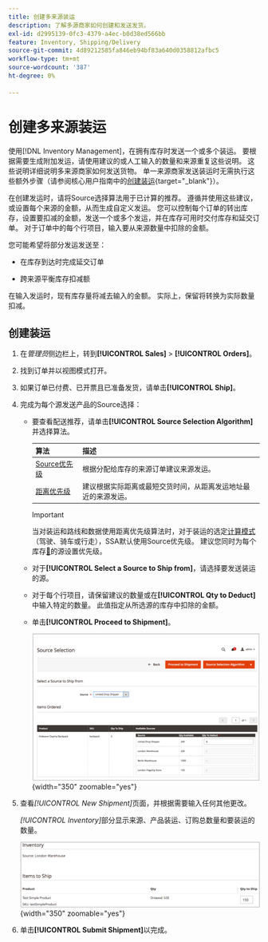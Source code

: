 ```yaml
---
title: 创建多来源装运
description: 了解多源商家如何创建和发送发货。
exl-id: d2995139-0fc3-4379-a4ec-b0d38ed566bb
feature: Inventory, Shipping/Delivery
source-git-commit: 4d89212585fa846eb94bf83a640d0358812afbc5
workflow-type: tm+mt
source-wordcount: '387'
ht-degree: 0%

---
```


# 创建多来源装运

使用[!DNL Inventory Management]，在拥有库存时发送一个或多个装运。 要根据需要生成附加发运，请使用建议的或人工输入的数量和来源重复这些说明。 这些说明详细说明多来源商家如何发送货物。 单一来源商家发送装运时无需执行这些额外步骤（请参阅核心用户指南中的[创建装运](../stores-purchase/shipments.md#create-a-shipment){target="_blank"}）。

在创建发运时，请将Source选择算法用于已计算的推荐。 遵循并使用这些建议，或设置每个来源的金额，从而生成自定义发运。 您可以控制每个订单的转出库存，设置要扣减的金额，发送一个或多个发运，并在库存可用时交付库存和延交订单。 对于订单中的每个行项目，输入要从来源数量中扣除的金额。

您可能希望将部分发运发送至：

- 在库存到达时完成延交订单

- 跨来源平衡库存扣减额

在输入发运时，现有库存量将减去输入的金额。 实际上，保留将转换为实际数量扣减。

## 创建装运

1. 在&#x200B;_管理员_&#x200B;侧边栏上，转到&#x200B;**[!UICONTROL Sales]** > **[!UICONTROL Orders]**。

1. 找到订单并以视图模式打开。

1. 如果订单已付费、已开票且已准备发货，请单击&#x200B;**[!UICONTROL Ship]**。

1. 完成为每个源发送产品的Source选择：

   - 要查看配送推荐，请单击&#x200B;**[!UICONTROL Source Selection Algorithm]**&#x200B;并选择算法。

     | 算法 | 描述 |
     |--|--|
     | [Source优先级](source-priority-algorithm.md) | 根据分配给库存的来源订单建议来源发运。 |
     | [距离优先级](distance-priority-algorithm.md) | 建议根据实际距离或最短交货时间，从距离发运地址最近的来源发运。 |

     >[!IMPORTANT]
     >
     >当对装运和路线和数据使用距离优先级算法时，对于装运的选定[计算模式](distance-priority-algorithm.md)（驾驶、骑车或行走），SSA默认使用Source优先级。 建议您同时为每个库存[&#128279;](stocks-prioritize-sources.md)的源设置优先级。


   - 对于&#x200B;**[!UICONTROL Select a Source to Ship from]**，请选择要发送装运的源。

   - 对于每个行项目，请保留建议的数量或在&#x200B;**[!UICONTROL Qty to Deduct]**&#x200B;中输入特定的数量。 此值指定从所选源的库存中扣除的金额。

   - 单击&#x200B;**[!UICONTROL Proceed to Shipment]**。

     ![选择Source并输入数量](assets/shipment-adobe-shipping-sources.png){width="350" zoomable="yes"}

1. 查看&#x200B;_[!UICONTROL New Shipment]_&#x200B;页面，并根据需要输入任何其他更改。

   _[!UICONTROL Inventory]_&#x200B;部分显示来源、产品装运、订购总数量和要装运的数量。

   ![装运的库存详细信息，例如部分装运](assets/inventory-shipment-details.png){width="350" zoomable="yes"}

1. 单击&#x200B;**[!UICONTROL Submit Shipment]**&#x200B;以完成。
